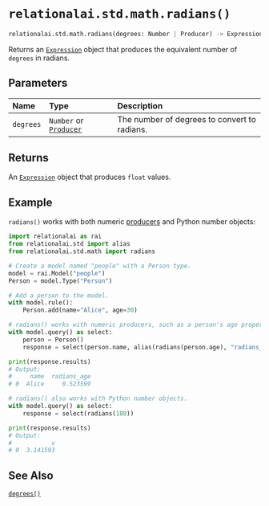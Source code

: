 # `relationalai.std.math.radians()`

```python
relationalai.std.math.radians(degrees: Number | Producer) -> Expression
```

Returns an [`Expression`](../../Expression.md) object that produces the equivalent number of `degrees` in radians.

## Parameters

| Name | Type | Description |
| :--- | :--- | :--------- |
| `degrees` | `Number` or [`Producer`](../../Producer/README.md) | The number of degrees to convert to radians. |

## Returns

An [`Expression`](../../Expression.md) object that produces `float` values.

## Example

`radians()` works with both numeric [producers](../../Producer/README.md) and Python number objects:

```python
import relationalai as rai
from relationalai.std import alias
from relationalai.std.math import radians

# Create a model named "people" with a Person type.
model = rai.Model("people")
Person = model.Type("Person")

# Add a person to the model.
with model.rule():
    Person.add(name="Alice", age=30)

# radians() works with numeric producers, such as a person's age property.
with model.query() as select:
    person = Person()
    response = select(person.name, alias(radians(person.age), "radians_age"))

print(response.results)
# Output:
#     name  radians_age
# 0  Alice     0.523599

# radians() also works with Python number objects.
with model.query() as select:
    response = select(radians(180))

print(response.results)
# Output:
#           v
# 0  3.141593
```

## See Also

[`degrees()`](./degrees.md)
